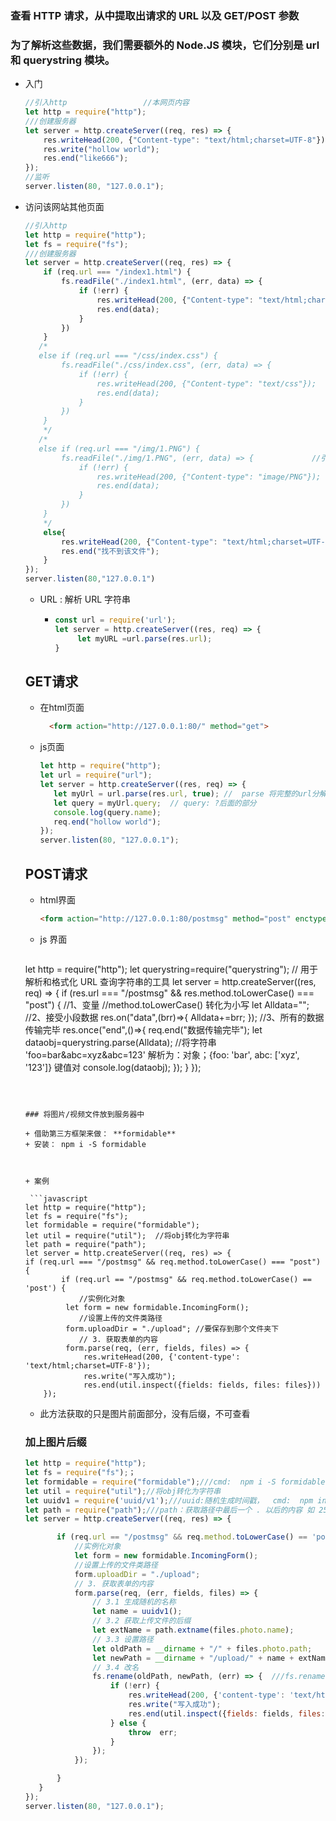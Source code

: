 ### 查看 HTTP 请求，从中提取出请求的 URL 以及 GET/POST 参数

### 为了解析这些数据，我们需要额外的 Node.JS 模块，它们分别是 url 和 querystring 模块。



+ 入门

  ```javascript
  //引入http                 //本网页内容
  let http = require("http");
  ///创建服务器
  let server = http.createServer((req, res) => {
      res.writeHead(200, {"Content-type": "text/html;charset=UTF-8"});//头部文件  200请求成功状态码
      res.write("hollow world");
      res.end("like666");
  });
  //监听
  server.listen(80, "127.0.0.1");
  ```

+ 访问该网站其他页面

  ```javascript
  //引入http
  let http = require("http");
  let fs = require("fs");
  ///创建服务器
  let server = http.createServer((req, res) => {
      if (req.url === "/index1.html") {
          fs.readFile("./index1.html", (err, data) => {
              if (!err) {
                  res.writeHead(200, {"Content-type": "text/html;charset=UTF-8"});
                  res.end(data);
              }
          })
      }
     /*
     else if (req.url === "/css/index.css") {
          fs.readFile("./css/index.css", (err, data) => {
              if (!err) {
                  res.writeHead(200, {"Content-type": "text/css"});   //引入css文件
                  res.end(data);
              }
          })
      }
      */
     /*
     else if (req.url === "/img/1.PNG") {
          fs.readFile("./img/1.PNG", (err, data) => {             //引入img文件
              if (!err) {
                  res.writeHead(200, {"Content-type": "image/PNG"});
                  res.end(data);
              }
          })
      }
      */
      else{
          res.writeHead(200, {"Content-type": "text/html;charset=UTF-8"});
          res.end("找不到该文件");
      }
  });
  server.listen(80,"127.0.0.1")
  ```

  

  + URL  :  解析 URL 字符串

    + ```javascript
      const url = require('url');
      let server = http.createServer((res, req) => {
           let myURL =url.parse(res.url);
      }
      ```

  

  ##  GET请求

  + 在html页面 

       ```html
         <form action="http://127.0.0.1:80/" method="get">
       ```
  
       
  
  + js页面
  
     ```javascript
    let http = require("http");
    let url = require("url");
    let server = http.createServer((res, req) => {
        let myUrl = url.parse(res.url, true); //  parse 将完整的url分解为多个单独个体，便于获取
        let query = myUrl.query;  // query: ?后面的部分
        console.log(query.name);
        req.end("hollow world");
    });
    server.listen(80, "127.0.0.1");
    ```
  
    
  
  ## POST请求
  
  + html界面
  
      ```html
    <form action="http://127.0.0.1:80/postmsg" method="post" enctype="multipart/form-data">
    ```
  
  + js 界面
  
    
  
    ```javascript
  let http = require("http");
  let querystring=require("querystring");  // 用于解析和格式化 URL 查询字符串的工具
  let server = http.createServer((res, req) => {
      if (res.url === "/postmsg" && res.method.toLowerCase() === "post") {
    //1、变量                           //method.toLowerCase() 转化为小写
          let Alldata="";
  //2、接受小段数据
          res.on("data",(brr)=>{
              Alldata+=brr;
          });
  //3、所有的数据传输完毕
          res.once("end",()=>{
              req.end("数据传输完毕");
              let dataobj=querystring.parse(Alldata);  //将字符串 'foo=bar&abc=xyz&abc=123' 解析为：对象；{foo: 'bar', abc: ['xyz', '123']}  键值对
              console.log(dataobj);
          });
      }
  });
    
    ```
  
  
  
  ### 将图片/视频文件放到服务器中
  
  + 借助第三方框架来做： **formidable**
    + 安装： npm i -S formidable
  
  
  
  + 案例
  
     ```javascript
    let http = require("http");
    let fs = require("fs");
    let formidable = require("formidable");
    let util = require("util");  //将obj转化为字符串
    let path = require("path");
    let server = http.createServer((req, res) => {
    if (req.url === "/postmsg" && req.method.toLowerCase() === "post") {
            if (req.url == "/postmsg" && req.method.toLowerCase() == 'post') {
                //实例化对象
             let form = new formidable.IncomingForm();
                //设置上传的文件类路径
             form.uploadDir = "./upload"; //要保存到那个文件夹下
                // 3. 获取表单的内容
             form.parse(req, (err, fields, files) => {
                 res.writeHead(200, {'content-type': 'text/html;charset=UTF-8'});
                 res.write("写入成功");
                 res.end(util.inspect({fields: fields, files: files}))
        });
    ```
  
    
    
    + 此方法获取的只是图片前面部分，没有后缀，不可查看
  
  
  
  
  
  
  
  ### 加上图片后缀
  
   ```javascript
  let http = require("http");
  let fs = require("fs");；
  let formidable = require("formidable");///cmd:  npm i -S formidable  ///Github
  let util = require("util");//将obj转化为字符串
  let uuidv1 = require('uuid/v1');///uuid:随机生成时间戳，  cmd:  npm install uuid
  let path = require("path");///path：获取路径中最后一个 . 以后的内容 如 254af.jpg ;获取" .jpg"
  let server = http.createServer((req, res) => {
   
          if (req.url == "/postmsg" && req.method.toLowerCase() == 'post') {
              //实例化对象
              let form = new formidable.IncomingForm();
              //设置上传的文件类路径
              form.uploadDir = "./upload";
              // 3. 获取表单的内容
              form.parse(req, (err, fields, files) => {
                  // 3.1 生成随机的名称
                  let name = uuidv1();
                  // 3.2 获取上传文件的后缀
                  let extName = path.extname(files.photo.name);
                  // 3.3 设置路径
                  let oldPath = __dirname + "/" + files.photo.path;
                  let newPath = __dirname + "/upload/" + name + extName;
                  // 3.4 改名
                  fs.rename(oldPath, newPath, (err) => {  ///fs.rename()：用新路径将老路径替换掉
                      if (!err) {
                          res.writeHead(200, {'content-type': 'text/html;charset=UTF-8'});
                          res.write("写入成功");
                          res.end(util.inspect({fields: fields, files: files}));
                      } else {
                          throw  err;
                      }
                  });
              });
  
          }
      }
  });
  server.listen(80, "127.0.0.1");
   ```
  
  
  
  
  
  
  
  
  
  